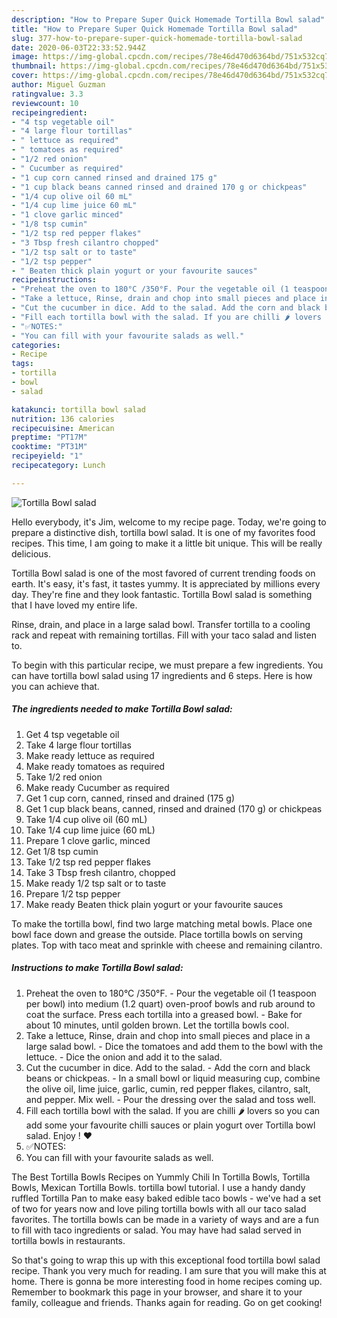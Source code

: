 ```yaml
---
description: "How to Prepare Super Quick Homemade Tortilla Bowl salad"
title: "How to Prepare Super Quick Homemade Tortilla Bowl salad"
slug: 377-how-to-prepare-super-quick-homemade-tortilla-bowl-salad
date: 2020-06-03T22:33:52.944Z
image: https://img-global.cpcdn.com/recipes/78e46d470d6364bd/751x532cq70/tortilla-bowl-salad-recipe-main-photo.jpg
thumbnail: https://img-global.cpcdn.com/recipes/78e46d470d6364bd/751x532cq70/tortilla-bowl-salad-recipe-main-photo.jpg
cover: https://img-global.cpcdn.com/recipes/78e46d470d6364bd/751x532cq70/tortilla-bowl-salad-recipe-main-photo.jpg
author: Miguel Guzman
ratingvalue: 3.3
reviewcount: 10
recipeingredient:
- "4 tsp vegetable oil"
- "4 large flour tortillas"
- " lettuce as required"
- " tomatoes as required"
- "1/2 red onion"
- " Cucumber as required"
- "1 cup corn canned rinsed and drained 175 g"
- "1 cup black beans canned rinsed and drained 170 g or chickpeas"
- "1/4 cup olive oil 60 mL"
- "1/4 cup lime juice 60 mL"
- "1 clove garlic minced"
- "1/8 tsp cumin"
- "1/2 tsp red pepper flakes"
- "3 Tbsp fresh cilantro chopped"
- "1/2 tsp salt or to taste"
- "1/2 tsp pepper"
- " Beaten thick plain yogurt or your favourite sauces"
recipeinstructions:
- "Preheat the oven to 180°C /350°F. Pour the vegetable oil (1 teaspoon per bowl) into medium (1.2 quart) oven-proof bowls and rub around to coat the surface. Press each tortilla into a greased bowl. Bake for about 10 minutes, until golden brown. Let the tortilla bowls cool."
- "Take a lettuce, Rinse, drain and chop into small pieces and place in a large salad bowl. Dice the tomatoes and add them to the bowl with the lettuce. Dice the onion and add it to the salad."
- "Cut the cucumber in dice. Add to the salad. Add the corn and black beans or chickpeas.  In a small bowl or liquid measuring cup, combine the olive oil, lime juice, garlic, cumin, red pepper flakes, cilantro, salt, and pepper. Mix well. Pour the dressing over the salad and toss well."
- "Fill each tortilla bowl with the salad. If you are chilli 🌶 lovers so you can add some your favourite chilli sauces or plain yogurt over Tortilla bowl salad. Enjoy ! ❤️"
- "✅NOTES:"
- "You can fill with your favourite salads as well."
categories:
- Recipe
tags:
- tortilla
- bowl
- salad

katakunci: tortilla bowl salad 
nutrition: 136 calories
recipecuisine: American
preptime: "PT17M"
cooktime: "PT31M"
recipeyield: "1"
recipecategory: Lunch

---
```



![Tortilla Bowl salad](https://img-global.cpcdn.com/recipes/78e46d470d6364bd/751x532cq70/tortilla-bowl-salad-recipe-main-photo.jpg)

Hello everybody, it's Jim, welcome to my recipe page. Today, we're going to prepare a distinctive dish, tortilla bowl salad. It is one of my favorites food recipes. This time, I am going to make it a little bit unique. This will be really delicious.

Tortilla Bowl salad is one of the most favored of current trending foods on earth. It's easy, it's fast, it tastes yummy. It is appreciated by millions every day. They're fine and they look fantastic. Tortilla Bowl salad is something that I have loved my entire life.

Rinse, drain, and place in a large salad bowl. Transfer tortilla to a cooling rack and repeat with remaining tortillas. Fill with your taco salad and listen to.


To begin with this particular recipe, we must prepare a few ingredients. You can have tortilla bowl salad using 17 ingredients and 6 steps. Here is how you can achieve that.

<!--inarticleads1-->

##### The ingredients needed to make Tortilla Bowl salad:

1. Get 4 tsp vegetable oil
1. Take 4 large flour tortillas
1. Make ready  lettuce as required
1. Make ready  tomatoes as required
1. Take 1/2 red onion
1. Make ready  Cucumber as required
1. Get 1 cup corn, canned, rinsed and drained (175 g)
1. Get 1 cup black beans, canned, rinsed and drained (170 g) or chickpeas
1. Take 1/4 cup olive oil (60 mL)
1. Take 1/4 cup lime juice (60 mL)
1. Prepare 1 clove garlic, minced
1. Get 1/8 tsp cumin
1. Take 1/2 tsp red pepper flakes
1. Take 3 Tbsp fresh cilantro, chopped
1. Make ready 1/2 tsp salt or to taste
1. Prepare 1/2 tsp pepper
1. Make ready  Beaten thick plain yogurt or your favourite sauces


To make the tortilla bowl, find two large matching metal bowls. Place one bowl face down and grease the outside. Place tortilla bowls on serving plates. Top with taco meat and sprinkle with cheese and remaining cilantro. 

<!--inarticleads2-->

##### Instructions to make Tortilla Bowl salad:

1. Preheat the oven to 180°C /350°F. - Pour the vegetable oil (1 teaspoon per bowl) into medium (1.2 quart) oven-proof bowls and rub around to coat the surface. Press each tortilla into a greased bowl. - Bake for about 10 minutes, until golden brown. Let the tortilla bowls cool.
1. Take a lettuce, Rinse, drain and chop into small pieces and place in a large salad bowl. - Dice the tomatoes and add them to the bowl with the lettuce. - Dice the onion and add it to the salad.
1. Cut the cucumber in dice. Add to the salad. - Add the corn and black beans or chickpeas.  - In a small bowl or liquid measuring cup, combine the olive oil, lime juice, garlic, cumin, red pepper flakes, cilantro, salt, and pepper. Mix well. - Pour the dressing over the salad and toss well.
1. Fill each tortilla bowl with the salad. If you are chilli 🌶 lovers so you can add some your favourite chilli sauces or plain yogurt over Tortilla bowl salad. Enjoy ! ❤️
1. ✅NOTES:
1. You can fill with your favourite salads as well.


The Best Tortilla Bowls Recipes on Yummly Chili In Tortilla Bowls, Tortilla Bowls, Mexican Tortilla Bowls. tortilla bowl tutorial. I use a handy dandy ruffled Tortilla Pan to make easy baked edible taco bowls - we&#39;ve had a set of two for years now and love piling tortilla bowls with all our taco salad favorites. The tortilla bowls can be made in a variety of ways and are a fun to fill with taco ingredients or salad. You may have had salad served in tortilla bowls in restaurants. 

So that's going to wrap this up with this exceptional food tortilla bowl salad recipe. Thank you very much for reading. I am sure that you will make this at home. There is gonna be more interesting food in home recipes coming up. Remember to bookmark this page in your browser, and share it to your family, colleague and friends. Thanks again for reading. Go on get cooking!
